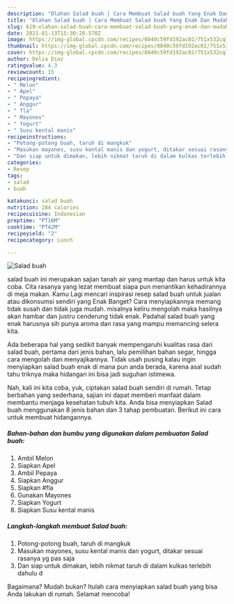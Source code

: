 ```yaml
---
description: "Olahan Salad buah | Cara Membuat Salad buah Yang Enak Dan Mudah"
title: "Olahan Salad buah | Cara Membuat Salad buah Yang Enak Dan Mudah"
slug: 619-olahan-salad-buah-cara-membuat-salad-buah-yang-enak-dan-mudah
date: 2021-01-13T15:30:20.570Z
image: https://img-global.cpcdn.com/recipes/0840c59fd192ac02/751x532cq70/salad-buah-foto-resep-utama.jpg
thumbnail: https://img-global.cpcdn.com/recipes/0840c59fd192ac02/751x532cq70/salad-buah-foto-resep-utama.jpg
cover: https://img-global.cpcdn.com/recipes/0840c59fd192ac02/751x532cq70/salad-buah-foto-resep-utama.jpg
author: Delia Diaz
ratingvalue: 4.3
reviewcount: 15
recipeingredient:
- " Melon"
- " Apel"
- " Pepaya"
- " Anggur"
- " fla"
- " Mayones"
- " Yogurt"
- " Susu kental manis"
recipeinstructions:
- "Potong-potong buah, taruh di mangkuk"
- "Masukan mayones, susu kental manis dan yogurt, ditakar sesuai rasanya yg pas saja"
- "Dan siap untuk dimakan, lebih nikmat taruh di dalam kulkas terlebih dahulu d"
categories:
- Resep
tags:
- salad
- buah

katakunci: salad buah 
nutrition: 284 calories
recipecuisine: Indonesian
preptime: "PT16M"
cooktime: "PT42M"
recipeyield: "2"
recipecategory: Lunch

---
```



![Salad buah](https://img-global.cpcdn.com/recipes/0840c59fd192ac02/751x532cq70/salad-buah-foto-resep-utama.jpg)


salad buah ini merupakan sajian tanah air yang mantap dan harus untuk kita coba. Cita rasanya yang lezat membuat siapa pun menantikan kehadirannya di meja makan.
Kamu Lagi mencari inspirasi resep salad buah untuk jualan atau dikonsumsi sendiri yang Enak Banget? Cara menyiapkannya memang tidak susah dan tidak juga mudah. misalnya keliru mengolah maka hasilnya akan hambar dan justru cenderung tidak enak. Padahal salad buah yang enak harusnya sih punya aroma dan rasa yang mampu memancing selera kita.

Ada beberapa hal yang sedikit banyak mempengaruhi kualitas rasa dari salad buah, pertama dari jenis bahan, lalu pemilihan bahan segar, hingga cara mengolah dan menyajikannya. Tidak usah pusing kalau ingin menyiapkan salad buah enak di mana pun anda berada, karena asal sudah tahu triknya maka hidangan ini bisa jadi suguhan istimewa.




Nah, kali ini kita coba, yuk, ciptakan salad buah sendiri di rumah. Tetap berbahan yang sederhana, sajian ini dapat memberi manfaat dalam membantu menjaga kesehatan tubuh kita. Anda bisa menyiapkan Salad buah menggunakan 8 jenis bahan dan 3 tahap pembuatan. Berikut ini cara untuk membuat hidangannya.

<!--inarticleads1-->

##### Bahan-bahan dan bumbu yang digunakan dalam pembuatan Salad buah:

1. Ambil  Melon
1. Siapkan  Apel
1. Ambil  Pepaya
1. Siapkan  Anggur
1. Siapkan  #fla
1. Gunakan  Mayones
1. Siapkan  Yogurt
1. Siapkan  Susu kental manis




<!--inarticleads2-->

##### Langkah-langkah membuat Salad buah:

1. Potong-potong buah, taruh di mangkuk
1. Masukan mayones, susu kental manis dan yogurt, ditakar sesuai rasanya yg pas saja
1. Dan siap untuk dimakan, lebih nikmat taruh di dalam kulkas terlebih dahulu d




Bagaimana? Mudah bukan? Itulah cara menyiapkan salad buah yang bisa Anda lakukan di rumah. Selamat mencoba!

